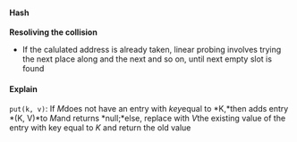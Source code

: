 #### Hash 

**Resoliving the collision**

-  If the calulated address is already taken, linear probing involves trying the next place along and the next and so on, until next empty slot is found 





#### Explain

`put(k, v)`: If *M*does not have an entry with *key*equal to *K,*then adds entry *(K, V)*to *M*and returns *null;*else, replace with *V*the existing value of the entry with key equal to *K* and return the old value

